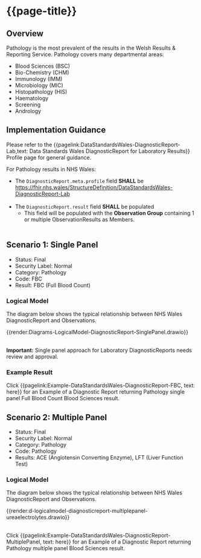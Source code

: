 # {{page-title}}

## Overview
Pathology is the most prevalent of the results in the Welsh Results & Reporting Service. Pathology covers many departmental areas:

- Blood Sciences (BSC)
- Bio-Chemistry (CHM)
- Immunology (IMM)
- Microbiology (MIC)
- Histopathology (HIS)
- Haematology
- Screening
- Andrology

## Implementation Guidance
Please refer to the {{pagelink:DataStandardsWales-DiagnosticReport-Lab,text: Data Standards Wales DiagnosticReport for Laboratory Results}} Profile page for general guidance.

For Pathology results in NHS Wales:


* The `DiagnosticReport.meta.profile` field **SHALL** be <u>https://fhir.nhs.wales/StructureDefinition/DataStandardsWales-DiagnosticReport-Lab</u>
<br><br>
* The `DiagnosticReport.result` field **SHALL** be populated
    * This field will be populated with the **Observation Group** containing 1 or multiple ObservationResults as Members.
<br><br>


## Scenario 1: Single Panel
- Status: Final
- Security Label: Normal
- Category: Pathology
- Code: FBC
- Result: FBC (Full Blood Count)

### Logical Model
The diagram below shows the typical relationship between NHS Wales DiagnosticReport and Observations.
<br>

{{render:Diagrams-LogicalModel-DiagnosticReport-SinglePanel.drawio}}

<br />

<div class="warning"><b>Important:</b> Single panel approach for Laboratory DiagnosticReports needs review and approval.</div>

### Example Result
Click {{pagelink:Example-DataStandardsWales-DiagnosticReport-FBC, text: here}} for an Example of a Diagnostic Report returning Pathology single panel Full Blood Count Blood Sciences result.

## Scenario 2: Multiple Panel
- Status: Final
- Security Label: Normal
- Category: Pathology
- Code: Pathology
- Results: ACE (Angiotensin Converting Enzyme), LFT (Liver Function Test)

### Logical Model
The diagram below shows the typical relationship between NHS Wales DiagnosticReport and Observations.
<br>

{{render:d-logicalmodel-diagnosticreport-multiplepanel-ureaelectrolytes.drawio}}

<br />
Click {{pagelink:Example-DataStandardsWales-DiagnosticReport-MultiplePanel, text: here}} for an Example of a Diagnostic Report returning Pathology multiple panel Blood Sciences result.

